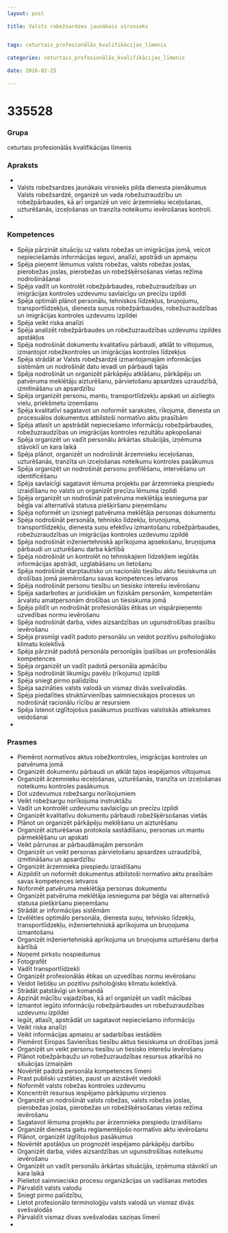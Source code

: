 ```yaml
---
layout: post
    
title: Valsts robežsardzes jaunākais virsnieks

    
tags: ceturtais_profesionālās_kvalifikācijas_līmenis
    
categories: ceturtais_profesionālās_kvalifikācijas_līmenis
    
date: 2016-02-25
    
---
```

# 335528

### Grupa
ceturtais profesionālās kvalifikācijas līmenis


### Apraksts

* 
* Valsts robežsardzes jaunākais virsnieks pilda dienesta pienākumus Valsts robežsardzē, organizē un vada robežuzraudzību un robežpārbaudes, kā arī organizē un veic ārzemnieku ieceļošanas, uzturēšanās, izceļošanas un tranzīta noteikumu ievērošanas kontroli. 
* 	 

### Kompetences

* Spēja pārzināt situāciju uz valsts robežas un imigrācijas jomā, veicot nepieciešamās informācijas ieguvi, analīzi, apstrādi un apmaiņu
* Spēja pieņemt lēmumus valsts robežas, valsts robežas joslas, pierobežas joslas, pierobežas un robežšķērsošanas vietas režīma nodrošināšanai
* Spēja vadīt un kontrolēt robežpārbaudes, robežuzraudzības un imigrācijas kontroles uzdevumu savlaicīgu un precīzu izpildi
* Spēja optimāli plānot personālu, tehniskos līdzekļus, bruņojumu, transportlīdzekļus, dienesta suņus robežpārbaudes, robežuzraudzības un imigrācijas kontroles uzdevumu izpildei
* Spēja veikt riska analīzi
* Spēja analizēt robežpārbaudes un robežuzraudzības uzdevumu izpildes apstākļus
* Spēja nodrošināt dokumentu kvalitatīvu pārbaudi, atklāt to viltojumus, izmantojot robežkontroles un imigrācijas kontroles līdzekļus
* Spēja strādāt ar Valsts robežsardzē izmantojamajām informācijas sistēmām un nodrošināt datu ievadi un pārbaudi tajās
* Spēja nodrošināt un organizēt pārkāpēju atklāšanu, pārkāpēju un patvēruma meklētāju aizturēšanu, pārvietošanu apsardzes uzraudzībā, izmitināšanu un apsardzību
* Spēja organizēt personu, mantu, transportlīdzekļu apskati un aizliegto vielu, priekšmetu izņemšanu
* Spēja kvalitatīvi sagatavot un noformēt sarakstes, rīkojuma, dienesta un procesuālos dokumentus atbilstoši normatīvo aktu prasībām
* Spēja atlasīt un apstrādāt nepieciešamo informāciju robežpārbaudes, robežuzraudzības un imigrācijas kontroles rezultātu apkopošanai
* Spēja organizēt un vadīt personālu ārkārtas situācijās, izņēmuma stāvoklī un kara laikā
* Spēja plānot, organizēt un nodrošināt ārzemnieku ieceļošanas, uzturēšanās, tranzīta un izceļošanas noteikumu kontroles pasākumus
* Spēja organizēt un nodrošināt personu profilēšanu, intervēšanu un identificēšanu
* Spēja savlaicīgi sagatavot lēmuma projektu par ārzemnieka piespiedu izraidīšanu no valsts un organizēt precīzu lēmuma izpildi
* Spēja organizēt un nodrošināt patvēruma meklētāja iesnieguma par bēgļa vai alternatīvā statusa piešķiršanu pieņemšanu
* Spēja noformēt un izsniegt patvēruma meklētāja personas dokumentu
* Spēja nodrošināt personāla, tehnisko līdzekļu, bruņojuma, transportlīdzekļu, dienesta suņu efektīvu izmantošanu robežpārbaudes, robežuzraudzības un imigrācijas kontroles uzdevumu izpildē
* Spēja nodrošināt inženiertehniskā aprīkojuma apsekošanu, bruņojuma pārbaudi un uzturēšanu darba kārtībā
* Spēja nodrošināt un kontrolēt no tehniskajiem līdzekļiem iegūtās informācijas apstrādi, uzglabāšanu un lietošanu
* Spēja nodrošināt starptautisko un nacionālo tiesību aktu tiesiskuma un drošības jomā piemērošanu savas kompetences ietvaros
* Spēja nodrošināt personu tiesību un tiesisko interešu ievērošanu
* Spēja sadarboties ar juridiskām un fiziskām personām, kompetentām ārvalstu amatpersonām drošības un tiesiskuma jomā
* Spēja pildīt un nodrošināt profesionālās ētikas un vispārpieņemto uzvedības normu ievērošanu
* Spēja nodrošināt darba, vides aizsardzības un ugunsdrošības prasību ievērošanu
* Spēja prasmīgi vadīt padoto personālu un veidot pozitīvu psiholoģisko klimatu kolektīvā
* Spēja pārzināt padotā personāla personīgās īpašības un profesionālās kompetences
* Spēja organizēt un vadīt padotā personāla apmācību
* Spēja nodrošināt likumīgu pavēļu (rīkojumu) izpildi
* Spēja sniegt pirmo palīdzību
* Spēja sazināties valsts valodā un vismaz divās svešvalodās.
*  Spēja piedalīties struktūrvienības saimnieciskajos procesos un nodrošināt racionālu rīcību ar resursiem
* Spēja īstenot izglītojošus pasākumus pozitīvas valstiskās attieksmes veidošanai
* 

### Prasmes 
* Piemērot normatīvos aktus robežkontroles, imigrācijas kontroles un patvēruma jomā
* Organizēt dokumentu pārbaudi un atklāt tajos iespējamos viltojumus
* Organizēt ārzemnieku ieceļošanas, uzturēšanās, tranzīta un izceļošanas noteikumu kontroles pasākumus
* Dot uzdevumus robežsargu norīkojumiem
* Veikt robežsargu norīkojuma instruktāžu
* Vadīt un kontrolēt uzdevumu savlaicīgu un precīzu izpildi
* Organizēt kvalitatīvu dokumentu pārbaudi robežšķērsošanas vietās
* Plānot un organizēt pārkāpēju meklēšanu un aizturēšanu
* Organizēt aizturēšanas protokola sastādīšanu, personas un mantu pārmeklēšanu un apskati
* Veikt pārrunas ar pārbaudāmajām personām
* Organizēt un veikt personas pārvietošanu apsardzes uzraudzībā, izmitināšanu un apsardzību
* Organizēt ārzemnieka piespiedu izraidīšanu
* Aizpildīt un noformēt dokumentus atbilstoši normatīvo aktu prasībām savas kompetences ietvaros
* Noformēt patvēruma meklētāja personas dokumentu
* Organizēt patvēruma meklētāja iesnieguma par bēgļa vai alternatīvā statusa piešķiršanu pieņemšanu
* Strādāt ar informācijas sistēmām
* Izvēlēties optimālo personāla, dienesta suņu, tehnisko līdzekļu, transportlīdzekļu, inženiertehniskā aprīkojuma un bruņojuma izmantošanu
* Organizēt inženiertehniskā aprīkojuma un bruņojuma uzturēšanu darba kārtībā
* Noņemt pirkstu nospiedumus
* Fotografēt
* Vadīt transportlīdzekli
* Organizēt profesionālās ētikas un uzvedības normu ievērošanu
* Veidot lietišķu un pozitīvu psiholoģisko klimatu kolektīvā.
*  Strādāt patstāvīgi un komandā
* Apzināt mācību vajadzības, kā arī organizēt un vadīt mācības
* Izmantot iegūto informāciju robežpārbaudes un robežuzraudzības uzdevumu izpildei
* Iegūt, atlasīt, apstrādāt un sagatavot nepieciešamo informāciju
* Veikt riska analīzi
* Veikt informācijas apmaiņu ar sadarbības iestādēm
* Piemērot Eiropas Savienības tiesību aktus tiesiskuma un drošības jomā
* Organizēt un veikt personu tiesību un tiesisko interešu ievērošanu
* Plānot robežpārbaužu un robežuzraudzības resursus atkarībā no situācijas izmaiņām
* Novērtēt padotā personāla kompetences līmeni
* Prast publiski uzstāties, paust un aizstāvēt viedokli
* Noformēt valsts robežas kontroles uzdevumu
* Koncentrēt resursus iespējamo pārkāpumu virzienos
* Organizēt un nodrošināt valsts robežas, valsts robežas joslas, pierobežas joslas, pierobežas un robežšķērsošanas vietas režīma ievērošanu
* Sagatavot lēmuma projektu par ārzemnieka piespiedu izraidīšanu
* Organizēt dienesta gaitu reglamentējošo normatīvo aktu ievērošanu
* Plānot, organizēt izglītojošus pasākumus
* Novērtēt apstākļus un prognozēt iespējamo pārkāpēju darbību
* Organizēt darba, vides aizsardzības un ugunsdrošības noteikumu ievērošanu
* Organizēt un vadīt personālu ārkārtas situācijās, izņēmuma stāvoklī un kara laikā
* Pielietot saimniecisko procesu organizācijas un vadīšanas metodes
* Pārvaldīt valsts valodu
* Sniegt pirmo palīdzību, 
* Lietot profesionālo terminoloģiju valsts valodā un vismaz divās svešvalodās
* Pārvaldīt vismaz divas svešvalodas saziņas līmenī
* 